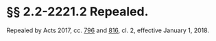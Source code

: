 # §§ 2.2-2221.2 Repealed.

<p>Repealed by Acts  2017, cc. <a href='http://lis.virginia.gov/cgi-bin/legp604.exe?171+ful+CHAP0796'>796</a> and <a href='http://lis.virginia.gov/cgi-bin/legp604.exe?171+ful+CHAP0816'>816</a>, cl. 2, effective January 1, 2018.</p><p></p>